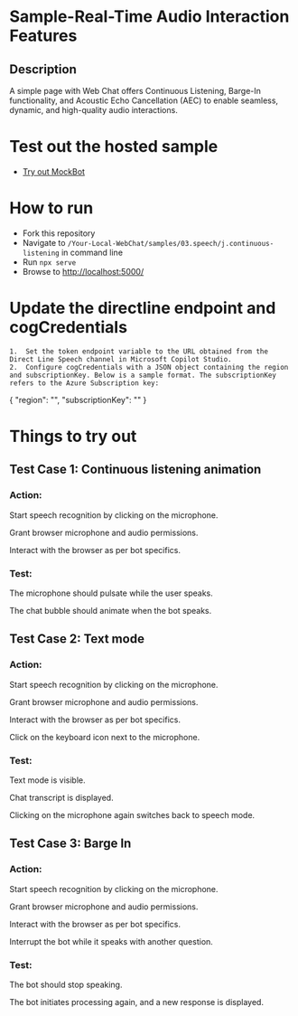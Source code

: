 # Sample-Real-Time Audio Interaction Features

## Description

A simple page with Web Chat offers Continuous Listening, Barge-In functionality, and Acoustic Echo Cancellation (AEC) to enable seamless, dynamic, and high-quality audio interactions.

# Test out the hosted sample

- [Try out MockBot](https://pradeepbhagat.github.io/webchatcdn/web/index.html)

# How to run

- Fork this repository
- Navigate to `/Your-Local-WebChat/samples/03.speech/j.continuous-listening` in command line
- Run `npx serve`
- Browse to [http://localhost:5000/](http://localhost:5000/)

# Update the directline endpoint and cogCredentials

    1.	Set the token endpoint variable to the URL obtained from the Direct Line Speech channel in Microsoft Copilot Studio.
    2.	Configure cogCredentials with a JSON object containing the region and subscriptionKey. Below is a sample format. The subscriptionKey refers to the Azure Subscription key:

{
"region": "",
"subscriptionKey": ""
}

# Things to try out

## Test Case 1: Continuous listening animation

### Action:

Start speech recognition by clicking on the microphone.

Grant browser microphone and audio permissions.

Interact with the browser as per bot specifics.

### Test:

The microphone should pulsate while the user speaks.

The chat bubble should animate when the bot speaks.

## Test Case 2: Text mode

### Action:

Start speech recognition by clicking on the microphone.

Grant browser microphone and audio permissions.

Interact with the browser as per bot specifics.

Click on the keyboard icon next to the microphone.

### Test:

Text mode is visible.

Chat transcript is displayed.

Clicking on the microphone again switches back to speech mode.

## Test Case 3: Barge In

### Action:

Start speech recognition by clicking on the microphone.

Grant browser microphone and audio permissions.

Interact with the browser as per bot specifics.

Interrupt the bot while it speaks with another question.

### Test:

The bot should stop speaking.

The bot initiates processing again, and a new response is displayed.

